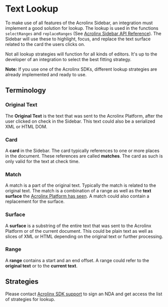 # Text Lookup

To make use of all features of the Acrolinx Sidebar, an integration must implement a good solution for lookup.
The lookup is used in the functions `selectRanges` and `replaceRanges` (See [Acrolinx Sidebar API Reference](https://acrolinx.github.io/sidebar-interface/)).
The Sidebar will use these to highlight, focus, and replace the text surface related to the card the users clicks on.

Not all lookup strategies will function for all kinds of editors.
It's up to the developer of an integration to select the best fitting strategy.

**Note:**
If you use one of the Acrolinx SDKs, different lookup strategies are already implemented and ready to use.

## Terminology

### Original Text

The **Original Text** is the text that was sent to the Acrolinx Platform, after the user clicked on check in the Sidebar.
This text could also be a serialized XML or HTML DOM.

### Card

A **card** in the Sidebar. The card typically references to one or more places in the document.
These references are called **matches**. The card as such is only valid for the text at check time.

### Match

A match is a part of the original text. Typically the match is related to the original text.
The match is a combination of a range as well as the **text surface** the [Acrolinx Platform has seen](text-extraction.md#how-acrolinx-reads-your-content).
A match could also contain a replacement for the surface.

### Surface

A **surface** is a substring of the entire text that was sent to the Acrolinx Platform or of the current document.
This could be plain text as well as slices of XML or HTML depending on the original text or further processing.

### Range

A **range** contains a start and an end offset. A range could refer to the **original text** or to the **current text**.

## Strategies

Please contact [Acrolinx SDK support](sdk-support.md) to sign an NDA and get access the list of strategies for lookup.
